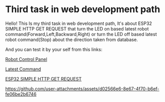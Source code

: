 # Third task in web development path
Hello! This Is my third task in web development path, It's about ESP32 SIMPLE HTTP GET REQUEST that turn the LED on based latest robot command(Forward,Left,Backward,Right) or turn the LED off based latest robot command(Stop) about the direction taken from database.

And you can test it by your self from this links:

[Robot Control Panel](https://dvtask1-128c6db54fa9.herokuapp.com/)

[Latest Command](https://dvtask2-0484385b2670.herokuapp.com/latest.html)

[ESP32 SIMPLE HTTP GET REQUEST](https://wokwi.com/projects/405101661768780801)

https://github.com/user-attachments/assets/d02566e6-8e67-4f70-b6ef-fe06be2b6746
